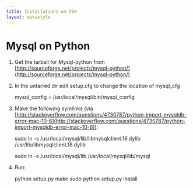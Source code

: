 ```yaml
---
title: Installations on OSX
layout: wikistyle
---
```


Mysql on Python
=====================


1. Get the tarball for Mysql-python from [http://sourceforge.net/projects/mysql-python/] (http://sourceforge.net/projects/mysql-python/)
1. In the untarred dir edit setup.cfg to change the location of 
   mysql_cfg

    mysql_config = /usr/local/mysql/bin/mysql_config

2. Make the following symlinks (via [http://stackoverflow.com/questions/4730787/python-import-mysqldb-error-mac-10-6](http://stackoverflow.com/questions/4730787/python-import-mysqldb-error-mac-10-6)):

    sudo ln -s /usr/local/mysql/lib/libmysqlclient.18.dylib /usr/lib/libmysqlclient.18.dylib

    sudo ln -s /usr/local/mysql/lib /usr/local/mysql/lib/mysql

3. Run:

    python setup.py make
    sudo python setup.py install




